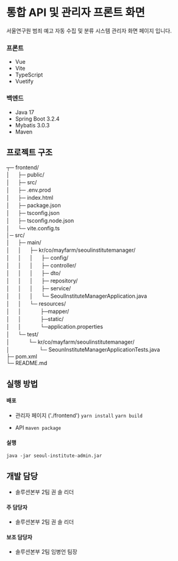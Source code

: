 # 통합 API 및 관리자 프론트 화면

서울연구원 범죄 예고 자동 수집 및 분류 시스템 관리자 화면 페이지 입니다.

### 프론트

- Vue
- Vite
- TypeScript
- Vuetify

### 백엔드

- Java 17
- Spring Boot 3.2.4
- Mybatis 3.0.3
- Maven

## 프로젝트 구조

┬─ frontend/  
│ 　 ├─ public/  
│ 　 ├─ src/  
│ 　 ├─ .env.prod  
│ 　 ├─ index.html  
│ 　 ├─ package.json  
│ 　 ├─ tsconfig.json  
│ 　 ├─ tsconfig.node.json  
│ 　 └─ vite.config.ts  
│─ src/  
│ 　 ├─ main/  
│ 　 │ 　 ├─ kr/co/mayfarm/seoulinstitutemanager/  
│ 　 │ 　 │ 　 ├─ config/  
│ 　 │ 　 │ 　 ├─ controller/  
│ 　 │ 　 │ 　 ├─ dto/  
│ 　 │ 　 │ 　 ├─ repository/  
│ 　 │ 　 │ 　 ├─ service/  
│ 　 │ 　 │ 　 └─ SeoulInstituteManagerApplication.java  
│ 　 │ 　 └─ resources/  
│ 　 │ 　　　 ├─mapper/  
│ 　 │ 　　　 ├─static/  
│ 　 │ 　　　 └─application.properties  
│ 　 └─ test/  
│ 　　　 └─ kr/co/mayfarm/seoulinstitutemanager/  
│ 　　　　　 └─ SeounInstituteManagerApplicationTests.java  
├─ pom.xml  
└─ README.md

## 실행 방법

#### 배포

- 관리자 페이지 ('./frontend')
  `yarn install`
  `yarn build`

- API
  `maven package`

#### 실행

`java -jar seoul-institute-admin.jar`

## 개발 담당

- 솔루션본부 2팀 권 솔 리더

#### 주 담당자

- 솔루션본부 2팀 권 솔 리더

#### 보조 담당자

- 솔루션본부 2팀 임병언 팀장

